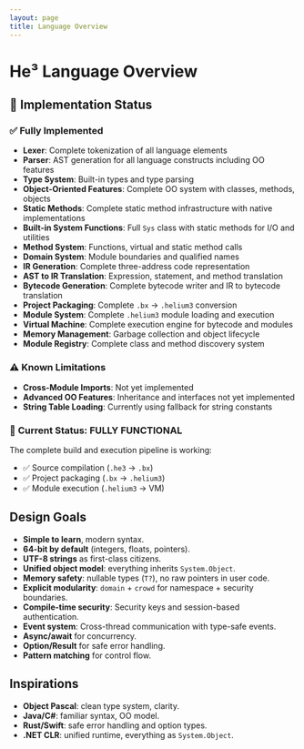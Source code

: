 ```yaml
---
layout: page
title: Language Overview
---
```

# He³ Language Overview

## 🚀 Implementation Status

### ✅ **Fully Implemented**
- **Lexer**: Complete tokenization of all language elements
- **Parser**: AST generation for all language constructs including OO features
- **Type System**: Built-in types and type parsing
- **Object-Oriented Features**: Complete OO system with classes, methods, objects
- **Static Methods**: Complete static method infrastructure with native implementations
- **Built-in System Functions**: Full `Sys` class with static methods for I/O and utilities
- **Method System**: Functions, virtual and static method calls
- **Domain System**: Module boundaries and qualified names
- **IR Generation**: Complete three-address code representation
- **AST to IR Translation**: Expression, statement, and method translation
- **Bytecode Generation**: Complete bytecode writer and IR to bytecode translation
- **Project Packaging**: Complete `.bx` → `.helium3` conversion
- **Module System**: Complete `.helium3` module loading and execution
- **Virtual Machine**: Complete execution engine for bytecode and modules
- **Memory Management**: Garbage collection and object lifecycle
- **Module Registry**: Complete class and method discovery system

### ⚠️ **Known Limitations**
- **Cross-Module Imports**: Not yet implemented
- **Advanced OO Features**: Inheritance and interfaces not yet implemented
- **String Table Loading**: Currently using fallback for string constants

### 🎯 **Current Status: FULLY FUNCTIONAL**
The complete build and execution pipeline is working:
- ✅ Source compilation (`.he3` → `.bx`)
- ✅ Project packaging (`.bx` → `.helium3`)
- ✅ Module execution (`.helium3` → VM)

## Design Goals
- **Simple to learn**, modern syntax.
- **64-bit by default** (integers, floats, pointers).
- **UTF-8 strings** as first-class citizens.
- **Unified object model**: everything inherits `System.Object`.
- **Memory safety**: nullable types (`T?`), no raw pointers in user code.
- **Explicit modularity**: `domain` + `crowd` for namespace + security boundaries.
- **Compile-time security**: Security keys and session-based authentication.
- **Event system**: Cross-thread communication with type-safe events.
- **Async/await** for concurrency.
- **Option/Result** for safe error handling.
- **Pattern matching** for control flow.

## Inspirations
- **Object Pascal**: clean type system, clarity.
- **Java/C#**: familiar syntax, OO model.
- **Rust/Swift**: safe error handling and option types.
- **.NET CLR**: unified runtime, everything as `System.Object`.
